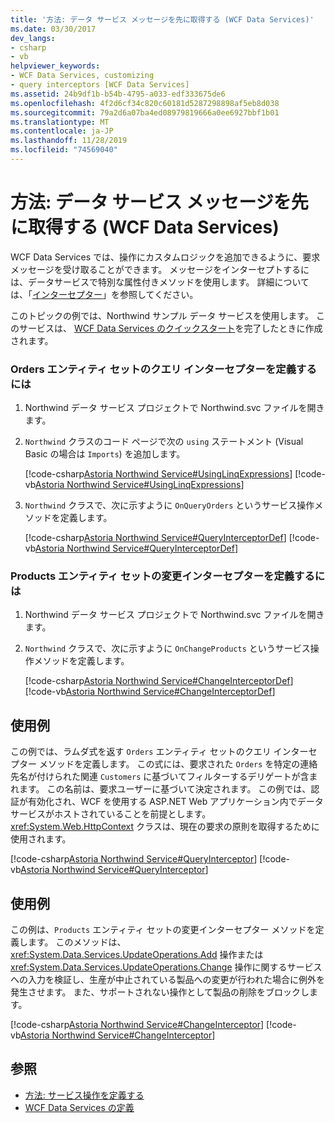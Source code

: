 ```yaml
---
title: '方法: データ サービス メッセージを先に取得する (WCF Data Services)'
ms.date: 03/30/2017
dev_langs:
- csharp
- vb
helpviewer_keywords:
- WCF Data Services, customizing
- query interceptors [WCF Data Services]
ms.assetid: 24b9df1b-b54b-4795-a033-edf333675de6
ms.openlocfilehash: 4f2d6cf34c820c60181d5287298898af5eb8d038
ms.sourcegitcommit: 79a2d6a07ba4ed08979819666a0ee6927bbf1b01
ms.translationtype: MT
ms.contentlocale: ja-JP
ms.lasthandoff: 11/28/2019
ms.locfileid: "74569040"
---
```

# <a name="how-to-intercept-data-service-messages-wcf-data-services"></a>方法: データ サービス メッセージを先に取得する (WCF Data Services)
WCF Data Services では、操作にカスタムロジックを追加できるように、要求メッセージを受け取ることができます。 メッセージをインターセプトするには、データサービスで特別な属性付きメソッドを使用します。 詳細については、「[インターセプター](interceptors-wcf-data-services.md)」を参照してください。  
  
 このトピックの例では、Northwind サンプル データ サービスを使用します。 このサービスは、 [WCF Data Services のクイックスタート](quickstart-wcf-data-services.md)を完了したときに作成されます。  
  
### <a name="to-define-a-query-interceptor-for-the-orders-entity-set"></a>Orders エンティティ セットのクエリ インターセプターを定義するには  
  
1. Northwind データ サービス プロジェクトで Northwind.svc ファイルを開きます。  
  
2. `Northwind` クラスのコード ページで次の `using` ステートメント (Visual Basic の場合は `Imports`) を追加します。  
  
     [!code-csharp[Astoria Northwind Service#UsingLinqExpressions](../../../../samples/snippets/csharp/VS_Snippets_Misc/astoria_northwind_service/cs/northwind2.svc.cs#usinglinqexpressions)]
     [!code-vb[Astoria Northwind Service#UsingLinqExpressions](../../../../samples/snippets/visualbasic/VS_Snippets_Misc/astoria_northwind_service/vb/northwind2.svc.vb#usinglinqexpressions)]  
  
3. `Northwind` クラスで、次に示すように `OnQueryOrders` というサービス操作メソッドを定義します。  
  
     [!code-csharp[Astoria Northwind Service#QueryInterceptorDef](../../../../samples/snippets/csharp/VS_Snippets_Misc/astoria_northwind_service/cs/northwind2.svc.cs#queryinterceptordef)]
     [!code-vb[Astoria Northwind Service#QueryInterceptorDef](../../../../samples/snippets/visualbasic/VS_Snippets_Misc/astoria_northwind_service/vb/northwind2.svc.vb#queryinterceptordef)]  
  
### <a name="to-define-a-change-interceptor-for-the-products-entity-set"></a>Products エンティティ セットの変更インターセプターを定義するには  
  
1. Northwind データ サービス プロジェクトで Northwind.svc ファイルを開きます。  
  
2. `Northwind` クラスで、次に示すように `OnChangeProducts` というサービス操作メソッドを定義します。  
  
     [!code-csharp[Astoria Northwind Service#ChangeInterceptorDef](../../../../samples/snippets/csharp/VS_Snippets_Misc/astoria_northwind_service/cs/northwind2.svc.cs#changeinterceptordef)]
     [!code-vb[Astoria Northwind Service#ChangeInterceptorDef](../../../../samples/snippets/visualbasic/VS_Snippets_Misc/astoria_northwind_service/vb/northwind2.svc.vb#changeinterceptordef)]  
  
## <a name="example"></a>使用例  
 この例では、ラムダ式を返す `Orders` エンティティ セットのクエリ インターセプター メソッドを定義します。 この式には、要求された `Orders` を特定の連絡先名が付けられた関連 `Customers` に基づいてフィルターするデリゲートが含まれます。 この名前は、要求ユーザーに基づいて決定されます。 この例では、認証が有効化され、WCF を使用する ASP.NET Web アプリケーション内でデータ サービスがホストされていることを前提とします。 <xref:System.Web.HttpContext> クラスは、現在の要求の原則を取得するために使用されます。  
  
 [!code-csharp[Astoria Northwind Service#QueryInterceptor](../../../../samples/snippets/csharp/VS_Snippets_Misc/astoria_northwind_service/cs/northwind2.svc.cs#queryinterceptor)]
 [!code-vb[Astoria Northwind Service#QueryInterceptor](../../../../samples/snippets/visualbasic/VS_Snippets_Misc/astoria_northwind_service/vb/northwind2.svc.vb#queryinterceptor)]  
  
## <a name="example"></a>使用例  
 この例は、`Products` エンティティ セットの変更インターセプター メソッドを定義します。 このメソッドは、<xref:System.Data.Services.UpdateOperations.Add> 操作または <xref:System.Data.Services.UpdateOperations.Change> 操作に関するサービスへの入力を検証し、生産が中止されている製品への変更が行われた場合に例外を発生させます。 また、サポートされない操作として製品の削除をブロックします。  
  
 [!code-csharp[Astoria Northwind Service#ChangeInterceptor](../../../../samples/snippets/csharp/VS_Snippets_Misc/astoria_northwind_service/cs/northwind2.svc.cs#changeinterceptor)]
 [!code-vb[Astoria Northwind Service#ChangeInterceptor](../../../../samples/snippets/visualbasic/VS_Snippets_Misc/astoria_northwind_service/vb/northwind2.svc.vb#changeinterceptor)]  
  
## <a name="see-also"></a>参照

- [方法: サービス操作を定義する](how-to-define-a-service-operation-wcf-data-services.md)
- [WCF Data Services の定義](defining-wcf-data-services.md)
